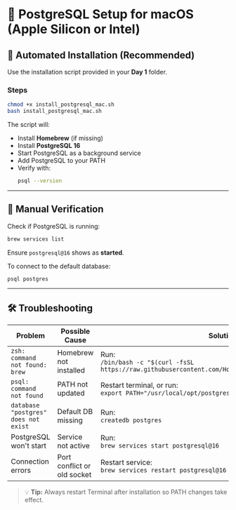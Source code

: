 # 🍏 PostgreSQL Setup for macOS (Apple Silicon or Intel)

## 🧩 Automated Installation (Recommended)

Use the installation script provided in your **Day 1** folder.

### Steps
```bash
chmod +x install_postgresql_mac.sh
bash install_postgresql_mac.sh
```

The script will:
- Install **Homebrew** (if missing)
- Install **PostgreSQL 16**
- Start PostgreSQL as a background service
- Add PostgreSQL to your PATH
- Verify with:
  ```bash
  psql --version
  ```

---

## 🧠 Manual Verification

Check if PostgreSQL is running:
```bash
brew services list
```
Ensure `postgresql@16` shows as **started**.

To connect to the default database:
```bash
psql postgres
```

---

## 🛠️ Troubleshooting

| Problem | Possible Cause | Solution |
|----------|----------------|-----------|
| `zsh: command not found: brew` | Homebrew not installed | Run:<br>`/bin/bash -c "$(curl -fsSL https://raw.githubusercontent.com/Homebrew/install/HEAD/install.sh)"` |
| `psql: command not found` | PATH not updated | Restart terminal, or run:<br>`export PATH="/usr/local/opt/postgresql@16/bin:$PATH"` |
| `database "postgres" does not exist` | Default DB missing | Run:<br>`createdb postgres` |
| PostgreSQL won't start | Service not active | Run:<br>`brew services start postgresql@16` |
| Connection errors | Port conflict or old socket | Restart service:<br>`brew services restart postgresql@16` |

> 💡 **Tip:** Always restart Terminal after installation so PATH changes take effect.

